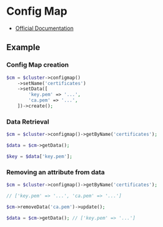 # Config Map

- [Official Documentation](https://kubernetes.io/docs/concepts/configuration/configmap/)

## Example

### Config Map creation

```php
$cm = $cluster->configmap()
    ->setName('certificates')
    ->setData([
        'key.pem' => '...',
        'ca.pem' => '...',
    ])->create();
```

### Data Retrieval

```php
$cm = $cluster->configmap()->getByName('certificates');

$data = $cm->getData();

$key = $data['key.pem'];
```

### Removing an attribute from data

```php
$cm = $cluster->configmap()->getByName('certificates');

// ['key.pem' => '...', 'ca.pem' => '...']

$cm->removeData('ca.pem')->update();

$data = $cm->getData(); // ['key.pem' => '...']
```
